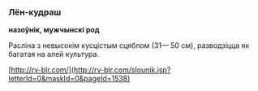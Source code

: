 ### Лён-кудраш
**назоўнік, мужчынскі род**

Расліна з невысокім кусцістым сцяблом (31— 50 см), разводзіцца як багатая на алей культура.

<a rel="author">[http://rv-blr.com/](http://rv-blr.com/slounik.jsp?letterId=0&maskId=0&pageId=1538)</a>
